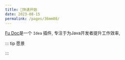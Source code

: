```yaml
---
title: 🍤快速开始
date: 2023-08-15
permalink: /pages/36mm08/
---
```




[Fu Doc](https://github.com/baomidou/mybatis-plus)是一个 `Idea` 插件, 专注于为Java开发者提升工作效率,


::: tip 愿景

:::
